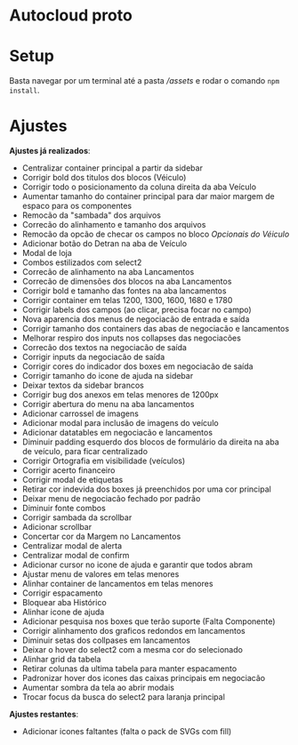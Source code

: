 # Autocloud proto

# Setup

Basta navegar por um terminal até a pasta */assets* e rodar o comando ```npm install```.

# Ajustes

**Ajustes já realizados**:

- Centralizar container principal a partir da sidebar
- Corrigir bold dos titulos dos blocos (Véiculo)
- Corrigir todo o posicionamento da coluna direita da aba Veículo
- Aumentar tamanho do container principal para dar maior margem de espaco para os componentes
- Remocão da "sambada" dos arquivos
- Correcão do alinhamento e tamanho dos arquivos
- Remocão da opcão de checar os campos no bloco *Opcionais do Véiculo*
- Adicionar botão do Detran na aba de Veículo
- Modal de loja
- Combos estilizados com select2
- Correcão de alinhamento na aba Lancamentos
- Correcão de dimensões dos blocos na aba Lancamentos
- Corrigir bold e tamanho das fontes na aba lancamentos
- Corrigir container em telas 1200, 1300, 1600, 1680 e 1780
- Corrigir labels dos campos (ao clicar, precisa focar no campo)
- Nova aparencia dos menus de negociacão de entrada e saída
- Corrigir tamanho dos containers das abas de negociacão e lancamentos
- Melhorar respiro dos inputs nos collapses das negociacões
- Correcão dos textos na negociacão de saída
- Corrigir inputs da negociacão de saída
- Corrigir cores do indicador dos boxes em negociacão de saída
- Corrigir tamanho do icone de ajuda na sidebar
- Deixar textos da sidebar brancos
- Corrigir bug dos anexos em telas menores de 1200px
- Corrigir abertura do menu na aba lancamentos
- Adicionar carrossel de imagens
- Adicionar modal para inclusão de imagens do veículo
- Adicionar datatables em negociacão e lancamentos
- Diminuir padding esquerdo dos blocos de formulário da direita na aba de veículo, para ficar centralizado
- Corrigir Ortografia em visibilidade (veículos)
- Corrigir acerto financeiro
- Corrigir modal de etiquetas
- Retirar cor indevida dos boxes já preenchidos por uma cor principal
- Deixar menu de negociacão fechado por padrão
- Diminuir fonte combos
- Corrigir sambada da scrollbar
- Adicionar scrollbar
- Concertar cor da Margem no Lancamentos
- Centralizar modal de alerta
- Centralizar modal de confirm
- Adicionar cursor no icone de ajuda e garantir que todos abram
- Ajustar menu de valores em telas menores
- Alinhar container de lancamentos em telas menores
- Corrigir espacamento
- Bloquear aba Histórico
- Alinhar icone de ajuda
- Adicionar pesquisa nos boxes que terão suporte (Falta Componente)
- Corrigir alinhamento dos graficos redondos em lancamentos
- Diminuir setas dos collpases em lancamentos
- Deixar o hover do select2 com a mesma cor do selecionado
- Alinhar grid da tabela
- Retirar colunas da ultima tabela para manter espacamento
- Padronizar hover dos icones das caixas principais em negociacão
- Aumentar sombra da tela ao abrir modais
- Trocar focus da busca do select2 para laranja principal

**Ajustes restantes**:

- Adicionar icones faltantes (falta o pack de SVGs com fill)
